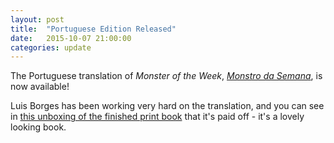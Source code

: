 ```yaml
---
layout: post
title:  "Portuguese Edition Released"
date:   2015-10-07 21:00:00
categories: update
---
```

The Portuguese translation of _Monster of the Week_,
[_Monstro da Semana_](https://monstrodasemana.wordpress.com/), is now available!

Luis Borges has been working very hard on the translation, and you can see in
[this unboxing of the finished print book](https://www.youtube.com/watch?v=289bKH6TlYE)
that it's paid off - it's a lovely looking book.
